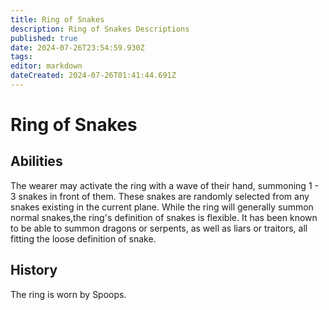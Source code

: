 ```yaml
---
title: Ring of Snakes
description: Ring of Snakes Descriptions
published: true
date: 2024-07-26T23:54:59.930Z
tags: 
editor: markdown
dateCreated: 2024-07-26T01:41:44.691Z
---
```


# Ring of Snakes

## Abilities

The wearer may activate the ring with a wave of their hand, summoning 1 - 3 snakes in front of them. These snakes are randomly selected from any snakes existing in the current plane. 
While the ring will generally summon normal snakes,the ring's definition of snakes is flexible. It has been known to be able to summon dragons or serpents, as well as liars or traitors, all fitting the loose definition of snake.


## History

The ring is worn by Spoops.